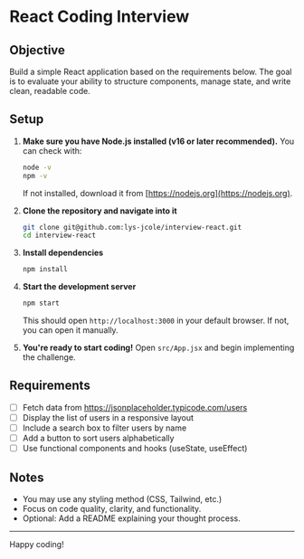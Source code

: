 # React Coding Interview

## Objective

Build a simple React application based on the requirements below. The goal is to evaluate your ability to structure components, manage state, and write clean, readable code.

## Setup

1. **Make sure you have Node.js installed (v16 or later recommended).**
   You can check with:

   ```bash
   node -v
   npm -v
   ```

   If not installed, download it from [https://nodejs.org](https://nodejs.org).

2. **Clone the repository and navigate into it**

   ```bash
   git clone git@github.com:lys-jcole/interview-react.git
   cd interview-react
   ```

3. **Install dependencies**

   ```bash
   npm install
   ```

4. **Start the development server**

   ```bash
   npm start
   ```

   This should open `http://localhost:3000` in your default browser. If not, you can open it manually.

5. **You're ready to start coding!** Open `src/App.jsx` and begin implementing the challenge.

## Requirements

- [ ] Fetch data from https://jsonplaceholder.typicode.com/users
- [ ] Display the list of users in a responsive layout
- [ ] Include a search box to filter users by name
- [ ] Add a button to sort users alphabetically
- [ ] Use functional components and hooks (useState, useEffect)

## Notes

- You may use any styling method (CSS, Tailwind, etc.)
- Focus on code quality, clarity, and functionality.
- Optional: Add a README explaining your thought process.

---

Happy coding!
